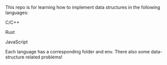This repo is for learning how to implement data structures in the following languages: 

C/C++ 

Rust

JavaScript 

Each language has a corresponding folder and env. There also some data-structure related problems!
